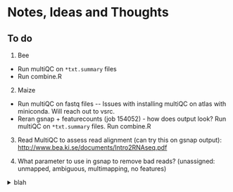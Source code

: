 # Notes, Ideas and Thoughts

## To do
1. Bee
* Run multiQC on `*txt.summary` files
* Run combine.R

2. Maize
* Run multiQC on fastq files -- Issues with installing multiQC on atlas with miniconda. Will reach out to vsrc.
* Reran gsnap + featurecounts (job 154052) - how does output look? Run multiQC on `*txt.summary` files. Run combine.R

3. Read MultiQC to assess read alignment (can try this on gsnap output): http://www.bea.ki.se/documents/Intro2RNAseq.pdf

4. What parameter to use in gsnap to remove bad reads? (unassigned: unmapped, ambiguous, multimapping, no features)

<details><summary>blah</summary>
dfdfd
</details>
